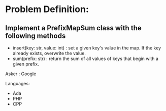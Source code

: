 # Problem Definition:

## Implement a PrefixMapSum class with the following methods
- insert(key: str, value: int) : set a given key's value in the map. If the key already exists, overwrite the value.
- sum(prefix: str) : return the sum of all values of keys that begin with a given prefix.

Asker : Google

Languages:
- Ada
- PHP
- CPP

